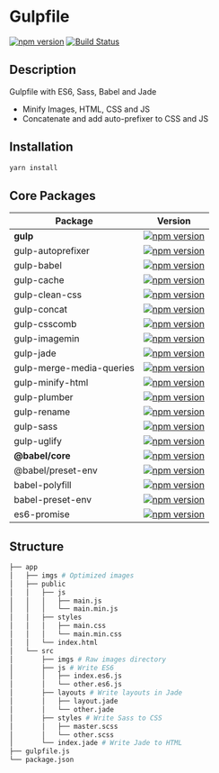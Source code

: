 # Gulpfile
[![npm version](https://img.shields.io/npm/v/primer.svg)](https://www.npmjs.org/package/primer)
[![Build Status](https://travis-ci.org/primer/primer.svg?branch=master)](https://travis-ci.org/primer/primer)

## Description
Gulpfile with ES6, Sass, Babel and Jade
- Minify Images, HTML, CSS and JS
- Concatenate and add auto-prefixer to CSS and JS

## Installation
```sh
yarn install
```

## Core Packages

| Package | Version |
|---|---|
| **gulp**  | [![npm version](https://img.shields.io/npm/v/gulp.svg)](https://www.npmjs.org/package/gulp) |
| gulp-autoprefixer | [![npm version](https://img.shields.io/npm/v/gulp-autoprefixer.svg)](https://www.npmjs.org/package/gulp-autoprefixer) |
| gulp-babel | [![npm version](https://img.shields.io/npm/v/gulp-babel.svg)](https://www.npmjs.org/package/gulp-babel) |
| gulp-cache | [![npm version](https://img.shields.io/npm/v/gulp-cache.svg)](https://www.npmjs.org/package/gulp-cache) |
| gulp-clean-css | [![npm version](https://img.shields.io/npm/v/gulp-clean-css.svg)](https://www.npmjs.org/package/gulp-clean-css) |
| gulp-concat | [![npm version](https://img.shields.io/npm/v/gulp-concat.svg)](https://www.npmjs.org/package/gulp-concat) |
| gulp-csscomb | [![npm version](https://img.shields.io/npm/v/gulp-csscomb.svg)](https://www.npmjs.org/package/gulp-csscomb) |
| gulp-imagemin | [![npm version](https://img.shields.io/npm/v/gulp-imagemin.svg)](https://www.npmjs.org/package/gulp-imagemin) |
| gulp-jade | [![npm version](https://img.shields.io/npm/v/gulp-jade.svg)](https://www.npmjs.org/package/gulp-jade) |
| gulp-merge-media-queries | [![npm version](https://img.shields.io/npm/v/gulp-merge-media-queries.svg)](https://www.npmjs.org/package/gulp-merge-media-queries) |
| gulp-minify-html | [![npm version](https://img.shields.io/npm/v/gulp-minify-html.svg)](https://www.npmjs.org/package/gulp-minify-html) |
| gulp-plumber | [![npm version](https://img.shields.io/npm/v/gulp-plumber.svg)](https://www.npmjs.org/package/gulp-plumber) |
| gulp-rename | [![npm version](https://img.shields.io/npm/v/gulp-rename.svg)](https://www.npmjs.org/package/gulp-rename) |
| gulp-sass | [![npm version](https://img.shields.io/npm/v/gulp-sass.svg)](https://www.npmjs.org/package/gulp-sass) |
| gulp-uglify | [![npm version](https://img.shields.io/npm/v/gulp-uglify.svg)](https://www.npmjs.org/package/gulp-uglify) |
| **@babel/core** | [![npm version](https://img.shields.io/npm/v/@babel/core.svg)](https://www.npmjs.org/package/@babel/core) |
| @babel/preset-env | [![npm version](https://img.shields.io/npm/v/@babel/preset-env.svg)](https://www.npmjs.org/package/@babel/preset-env) |
| babel-polyfill | [![npm version](https://img.shields.io/npm/v/babel-polyfill.svg)](https://www.npmjs.org/package/babel-polyfill) |
| babel-preset-env | [![npm version](https://img.shields.io/npm/v/babel-preset-env.svg)](https://www.npmjs.org/package/babel-preset-env) |
| es6-promise | [![npm version](https://img.shields.io/npm/v/es6-promise.svg)](https://www.npmjs.org/package/es6-promise) |

## Structure

```sh
├── app
│   ├── imgs # Optimized images
│   ├── public 
│   │   ├── js
│   │   │   ├── main.js
│   │   │   └── main.min.js
│   │   ├── styles
│   │   │   ├── main.css
│   │   │   └── main.min.css
│   │   └── index.html
│   └── src
│       ├── imgs # Raw images directory
│       ├── js # Write ES6
│       │   ├── index.es6.js
│       │   └── other.es6.js
│       ├── layouts # Write layouts in Jade
│       │   ├── layout.jade
│       │   └── other.jade
│       ├── styles # Write Sass to CSS 
│       │   ├── master.scss
│       │   └── other.scss
│       └── index.jade # Write Jade to HTML
├── gulpfile.js
└── package.json
```
